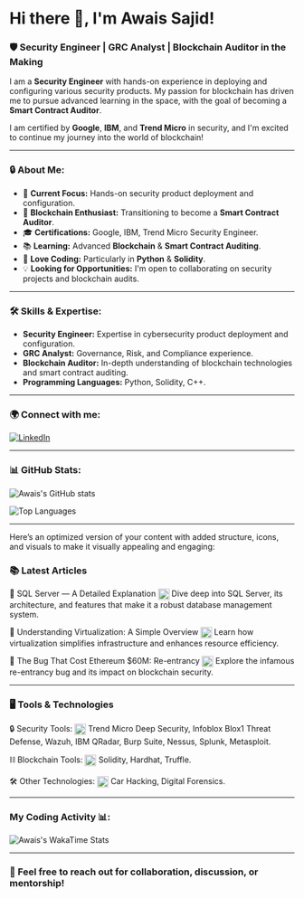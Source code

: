 # Hi there 👋, I'm Awais Sajid!
### 🛡️ Security Engineer | GRC Analyst | Blockchain Auditor in the Making

I am a **Security Engineer** with hands-on experience in deploying and configuring various security products. My passion for blockchain has driven me to pursue advanced learning in the space, with the goal of becoming a **Smart Contract Auditor**.

I am certified by **Google**, **IBM**, and **Trend Micro** in security, and I'm excited to continue my journey into the world of blockchain!

---


### 🔒 About Me:
- 🔐 **Current Focus:** Hands-on security product deployment and configuration.
- 🔗 **Blockchain Enthusiast:** Transitioning to become a **Smart Contract Auditor**.
- 🎓 **Certifications:** Google, IBM, Trend Micro Security Engineer.
- 📚 **Learning:** Advanced **Blockchain** & **Smart Contract Auditing**.
- 🐍 **Love Coding:** Particularly in **Python** & **Solidity**.
- 💡 **Looking for Opportunities:** I'm open to collaborating on security projects and blockchain audits.

---

### 🛠️ Skills & Expertise:
- **Security Engineer:** Expertise in cybersecurity product deployment and configuration.
- **GRC Analyst:** Governance, Risk, and Compliance experience.
- **Blockchain Auditor:** In-depth understanding of blockchain technologies and smart contract auditing.
- **Programming Languages:** Python, Solidity, C++.

---

### 🌍 Connect with me:
[![LinkedIn](https://img.shields.io/badge/LinkedIn-Connect-blue?style=for-the-badge&logo=linkedin)](https://www.linkedin.com/in/awais-sajid)

---

### 📊 GitHub Stats:

![Awais's GitHub stats](https://github-readme-stats.vercel.app/api?username=awais922609&show_icons=true&theme=dark)

![Top Languages](https://github-readme-stats.vercel.app/api/top-langs/?username=awais922609&layout=compact&theme=dark)

---


Here’s an optimized version of your content with added structure, icons, and visuals to make it visually appealing and engaging:

### 📚 Latest Articles
📔 SQL Server — A Detailed Explanation
<img src="https://cdn-icons-png.flaticon.com/512/3190/3190556.png" alt="SQL Icon" width="20" style="vertical-align:middle;"> Dive deep into SQL Server, its architecture, and features that make it a robust database management system.

📔 Understanding Virtualization: A Simple Overview
<img src="https://cdn-icons-png.flaticon.com/512/2906/2906270.png" alt="Virtualization Icon" width="20" style="vertical-align:middle;"> Learn how virtualization simplifies infrastructure and enhances resource efficiency.

📔 The Bug That Cost Ethereum $60M: Re-entrancy
<img src="https://cdn-icons-png.flaticon.com/512/2748/2748601.png" alt="Ethereum Icon" width="20" style="vertical-align:middle;"> Explore the infamous re-entrancy bug and its impact on blockchain security.

---

### 🖥️ Tools & Technologies
🔒 Security Tools:
<img src="https://cdn-icons-png.flaticon.com/512/2462/2462719.png" alt="Security Icon" width="20" style="vertical-align:middle;"> Trend Micro Deep Security, Infoblox Blox1 Threat Defense, Wazuh, IBM QRadar, Burp Suite, Nessus, Splunk, Metasploit.

⛓️ Blockchain Tools:
<img src="https://cdn-icons-png.flaticon.com/512/2167/2167321.png" alt="Blockchain Icon" width="20" style="vertical-align:middle;"> Solidity, Hardhat, Truffle.

🛠️ Other Technologies:
<img src="https://cdn-icons-png.flaticon.com/512/3203/3203156.png" alt="Tools Icon" width="20" style="vertical-align:middle;"> Car Hacking, Digital Forensics.

---

### My Coding Activity 📊: 
![Awais's WakaTime Stats](https://github-readme-stats.vercel.app/api/wakatime?username=asajid03&&layout=compact&langs_count=6&custom_title=My%20Weekly%20WakaTime%20Stats)

---


### 💬 Feel free to reach out for collaboration, discussion, or mentorship!

